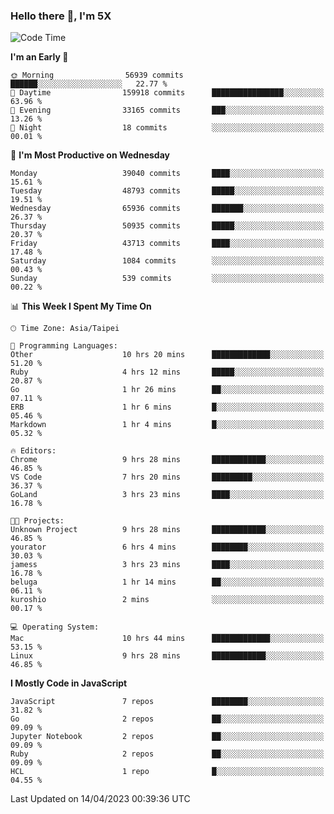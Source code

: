 ### Hello there 👋, I'm 5X

<!--
**jack482653/jack482653** is a ✨ _special_ ✨ repository because its `README.md` (this file) appears on your GitHub profile.

Here are some ideas to get you started:

- 🔭 I’m currently working on ...
- 🌱 I’m currently learning ...
- 👯 I’m looking to collaborate on ...
- 🤔 I’m looking for help with ...
- 💬 Ask me about ...
- 📫 How to reach me: ...
- 😄 Pronouns: ...
- ⚡ Fun fact: ...
-->

<!--START_SECTION:waka-->
![Code Time](http://img.shields.io/badge/Code%20Time-54%20hrs%203%20mins-blue)

**I'm an Early 🐤** 

```text
🌞 Morning                56939 commits       ██████░░░░░░░░░░░░░░░░░░░   22.77 % 
🌆 Daytime                159918 commits      ████████████████░░░░░░░░░   63.96 % 
🌃 Evening                33165 commits       ███░░░░░░░░░░░░░░░░░░░░░░   13.26 % 
🌙 Night                  18 commits          ░░░░░░░░░░░░░░░░░░░░░░░░░   00.01 % 
```
📅 **I'm Most Productive on Wednesday** 

```text
Monday                   39040 commits       ████░░░░░░░░░░░░░░░░░░░░░   15.61 % 
Tuesday                  48793 commits       █████░░░░░░░░░░░░░░░░░░░░   19.51 % 
Wednesday                65936 commits       ███████░░░░░░░░░░░░░░░░░░   26.37 % 
Thursday                 50935 commits       █████░░░░░░░░░░░░░░░░░░░░   20.37 % 
Friday                   43713 commits       ████░░░░░░░░░░░░░░░░░░░░░   17.48 % 
Saturday                 1084 commits        ░░░░░░░░░░░░░░░░░░░░░░░░░   00.43 % 
Sunday                   539 commits         ░░░░░░░░░░░░░░░░░░░░░░░░░   00.22 % 
```


📊 **This Week I Spent My Time On** 

```text
🕑︎ Time Zone: Asia/Taipei

💬 Programming Languages: 
Other                    10 hrs 20 mins      █████████████░░░░░░░░░░░░   51.20 % 
Ruby                     4 hrs 12 mins       █████░░░░░░░░░░░░░░░░░░░░   20.87 % 
Go                       1 hr 26 mins        ██░░░░░░░░░░░░░░░░░░░░░░░   07.11 % 
ERB                      1 hr 6 mins         █░░░░░░░░░░░░░░░░░░░░░░░░   05.46 % 
Markdown                 1 hr 4 mins         █░░░░░░░░░░░░░░░░░░░░░░░░   05.32 % 

🔥 Editors: 
Chrome                   9 hrs 28 mins       ████████████░░░░░░░░░░░░░   46.85 % 
VS Code                  7 hrs 20 mins       █████████░░░░░░░░░░░░░░░░   36.37 % 
GoLand                   3 hrs 23 mins       ████░░░░░░░░░░░░░░░░░░░░░   16.78 % 

🐱‍💻 Projects: 
Unknown Project          9 hrs 28 mins       ████████████░░░░░░░░░░░░░   46.85 % 
yourator                 6 hrs 4 mins        ████████░░░░░░░░░░░░░░░░░   30.03 % 
jamess                   3 hrs 23 mins       ████░░░░░░░░░░░░░░░░░░░░░   16.78 % 
beluga                   1 hr 14 mins        ██░░░░░░░░░░░░░░░░░░░░░░░   06.11 % 
kuroshio                 2 mins              ░░░░░░░░░░░░░░░░░░░░░░░░░   00.17 % 

💻 Operating System: 
Mac                      10 hrs 44 mins      █████████████░░░░░░░░░░░░   53.15 % 
Linux                    9 hrs 28 mins       ████████████░░░░░░░░░░░░░   46.85 % 
```

**I Mostly Code in JavaScript** 

```text
JavaScript               7 repos             ████████░░░░░░░░░░░░░░░░░   31.82 % 
Go                       2 repos             ██░░░░░░░░░░░░░░░░░░░░░░░   09.09 % 
Jupyter Notebook         2 repos             ██░░░░░░░░░░░░░░░░░░░░░░░   09.09 % 
Ruby                     2 repos             ██░░░░░░░░░░░░░░░░░░░░░░░   09.09 % 
HCL                      1 repo              █░░░░░░░░░░░░░░░░░░░░░░░░   04.55 % 
```




 Last Updated on 14/04/2023 00:39:36 UTC
<!--END_SECTION:waka-->
